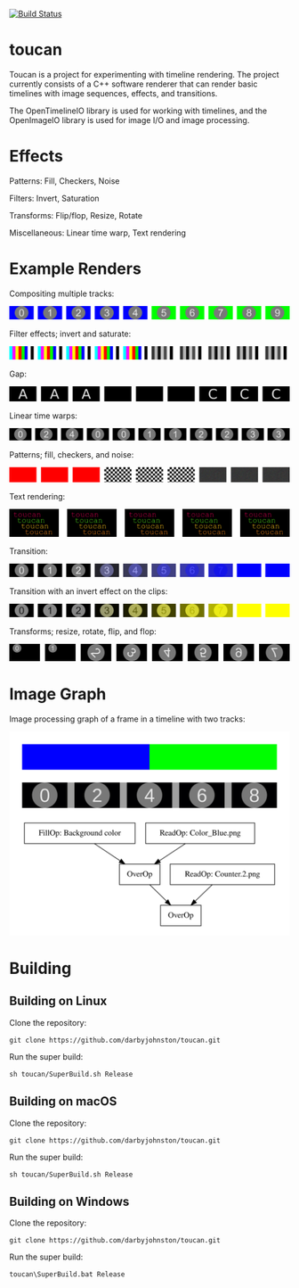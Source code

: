 [![Build Status](https://github.com/darbyjohnston/toucan/actions/workflows/ci-workflow.yml/badge.svg)](https://github.com/darbyjohnston/toucan/actions/workflows/ci-workflow.yml)

toucan
======

Toucan is a project for experimenting with timeline rendering. The project
currently consists of a C++ software renderer that can render basic timelines
with image sequences, effects, and transitions.

The OpenTimelineIO library is used for working with timelines, and the
OpenImageIO library is used for image I/O and image processing.

Effects
=======

Patterns: Fill, Checkers, Noise

Filters: Invert, Saturation

Transforms: Flip/flop, Resize, Rotate

Miscellaneous: Linear time warp, Text rendering

Example Renders
===============
Compositing multiple tracks:

![CompositeTracks](images/CompositeTracks.png)

Filter effects; invert and saturate:

![Filters](images/Filters.png)

Gap:

![Gap](images/Gap.png)

Linear time warps:

![LinearTimeWarp](images/LinearTimeWarp.png)

Patterns; fill, checkers, and noise:

![Patterns](images/Patterns.png)

Text rendering:

![Text](images/Text.png)

Transition:

![Transition](images/Transition.png)

Transition with an invert effect on the clips:

![Transition 2](images/Transition2.png)

Transforms; resize, rotate, flip, and flop:

![Transforms](images/Transforms.png)

Image Graph
===========
Image processing graph of a frame in a timeline with two tracks:

![Composite Tracks Graph](images/CompositeTracksGraph.svg)

Building
========

Building on Linux
-----------------
Clone the repository:
```
git clone https://github.com/darbyjohnston/toucan.git
```
Run the super build:
```
sh toucan/SuperBuild.sh Release
```

Building on macOS
-----------------
Clone the repository:
```
git clone https://github.com/darbyjohnston/toucan.git
```
Run the super build:
```
sh toucan/SuperBuild.sh Release
```

Building on Windows
-------------------
Clone the repository:
```
git clone https://github.com/darbyjohnston/toucan.git
```
Run the super build:
```
toucan\SuperBuild.bat Release
```
